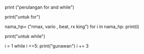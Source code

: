 print ("perulangan for and while")

print("untuk for")

nama_hp= ("nmax, vario , beat, rx king")
for i in nama_hp:
    print(i)

print("untuk while")

i = 1
while i <=5:
    print("gunawan")
    i += 3
